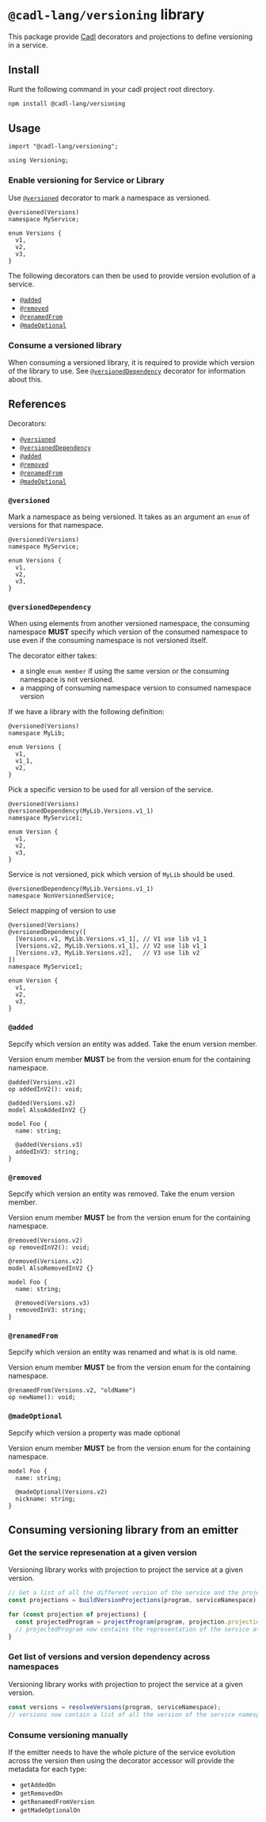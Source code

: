 # `@cadl-lang/versioning` library

This package provide [Cadl](https://github.com/microsoft/cadl) decorators and projections to define versioning in a service.

## Install

Runt the following command in your cadl project root directory.

```bash
npm install @cadl-lang/versioning
```

## Usage

```cadl
import "@cadl-lang/versioning";

using Versioning;
```

### Enable versioning for Service or Library

Use [`@versioned`](#versioned) decorator to mark a namespace as versioned.

```cadl
@versioned(Versions)
namespace MyService;

enum Versions {
  v1,
  v2,
  v3,
}
```

The following decorators can then be used to provide version evolution of a service.

- [`@added`](#added)
- [`@removed`](#removed)
- [`@renamedFrom`](#renamedfrom)
- [`@madeOptional`](#madeoptional)

### Consume a versioned library

When consuming a versioned library, it is required to provide which version of the library to use.
See [`@versionedDependency`](#versioneddependency) decorator for information about this.

## References

Decorators:

- [`@versioned`](#versioned) <!-- no toc -->
- [`@versionedDependency`](#versioneddependency)
- [`@added`](#added)
- [`@removed`](#removed)
- [`@renamedFrom`](#renamedfrom)
- [`@madeOptional`](#madeoptional)

### `@versioned`

Mark a namespace as being versioned. It takes as an argument an `enum` of versions for that namespace.

```cadl
@versioned(Versions)
namespace MyService;

enum Versions {
  v1,
  v2,
  v3,
}
```

### `@versionedDependency`

When using elements from another versioned namespace, the consuming namespace **MUST** specify which version of the consumed namespace to use even if the consuming namespace is not versioned itself.

The decorator either takes:

- a single `enum member` if using the same version or the consuming namespace is not versioned.
- a mapping of consuming namespace version to consumed namespace version

If we have a library with the following definition:

```cadl
@versioned(Versions)
namespace MyLib;

enum Versions {
  v1,
  v1_1,
  v2,
}
```

Pick a specific version to be used for all version of the service.

```cadl
@versioned(Versions)
@versionedDependency(MyLib.Versions.v1_1)
namespace MyService1;

enum Version {
  v1,
  v2,
  v3,
}
```

Service is not versioned, pick which version of `MyLib` should be used.

```cadl
@versionedDependency(MyLib.Versions.v1_1)
namespace NonVersionedService;
```

Select mapping of version to use

```cadl
@versioned(Versions)
@versionedDependency([
  [Versions.v1, MyLib.Versions.v1_1], // V1 use lib v1_1
  [Versions.v2, MyLib.Versions.v1_1], // V2 use lib v1_1
  [Versions.v3, MyLib.Versions.v2],   // V3 use lib v2
])
namespace MyService1;

enum Version {
  v1,
  v2,
  v3,
}

```

### `@added`

Sepcify which version an entity was added. Take the enum version member.

Version enum member **MUST** be from the version enum for the containing namespace.

```cadl
@added(Versions.v2)
op addedInV2(): void;

@added(Versions.v2)
model AlsoAddedInV2 {}

model Foo {
  name: string;

  @added(Versions.v3)
  addedInV3: string;
}
```

### `@removed`

Sepcify which version an entity was removed. Take the enum version member.

Version enum member **MUST** be from the version enum for the containing namespace.

```cadl
@removed(Versions.v2)
op removedInV2(): void;

@removed(Versions.v2)
model AlsoRemovedInV2 {}

model Foo {
  name: string;

  @removed(Versions.v3)
  removedInV3: string;
}
```

### `@renamedFrom`

Sepcify which version an entity was renamed and what is is old name.

Version enum member **MUST** be from the version enum for the containing namespace.

```cadl
@renamedFrom(Versions.v2, "oldName")
op newName(): void;
```

### `@madeOptional`

Sepcify which version a property was made optional

Version enum member **MUST** be from the version enum for the containing namespace.

```cadl
model Foo {
  name: string;

  @madeOptional(Versions.v2)
  nickname: string;
}
```

## Consuming versioning library from an emitter

### Get the service represenation at a given version

Versioning library works with projection to project the service at a given version.

```ts
// Get a list of all the different version of the service and the projections
const projections = buildVersionProjections(program, serviceNamespace);

for (const projection of projections) {
  const projectedProgram = projectProgram(program, projection.projections);
  // projectedProgram now contains the representation of the service at the given version.
}
```

### Get list of versions and version dependency across namespaces

Versioning library works with projection to project the service at a given version.

```ts
const versions = resolveVersions(program, serviceNamespace);
// versions now contain a list of all the version of the service namespace and what version should all the other dependencies namespace use.
```

### Consume versioning manually

If the emitter needs to have the whole picture of the service evolution across the version then using the decorator accessor will provide the metadata for each type:

- `getAddedOn`
- `getRemovedOn`
- `getRenamedFromVersion`
- `getMadeOptionalOn`
